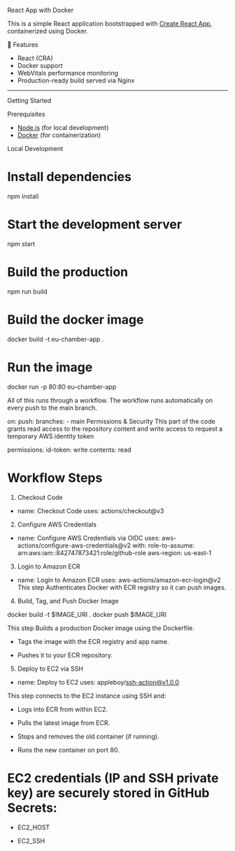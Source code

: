 React App with Docker

This is a simple React application bootstrapped with [Create React App](https://create-react-app.dev/), containerized using Docker.

🚀 Features

-  React (CRA)
-  Docker support
-  WebVitals performance monitoring
-  Production-ready build served via Nginx

---

Getting Started

Prerequisites

- [Node.js](https://nodejs.org/) (for local development)
- [Docker](https://www.docker.com/) (for containerization)



Local Development
# Install dependencies
npm install
# Start the development server
npm start
# Build the production  
npm run build

# Build the docker image
docker build -t eu-chamber-app .
# Run the image
docker run -p 80:80 eu-chamber-app

All of this runs through a workflow.
The workflow runs automatically on every push to the main branch.

on:
  push:
    branches:
      - main
Permissions & Security
This part of the code grants read access to the repository content and write access to request a temporary AWS identity token

permissions:
  id-token: write
  contents: read

# Workflow Steps
1. Checkout Code

- name: Checkout Code
  uses: actions/checkout@v3

2. Configure AWS Credentials

- name: Configure AWS Credentials via OIDC
  uses: aws-actions/configure-aws-credentials@v2
  with:
    role-to-assume: arn:aws:iam::842747873421:role/github-role
    aws-region: us-east-1
3. Login to Amazon ECR

- name: Login to Amazon ECR
  uses: aws-actions/amazon-ecr-login@v2
This step Authenticates Docker with ECR registry so it can push images.

4. Build, Tag, and Push Docker Image

docker build -t $IMAGE_URI .
docker push $IMAGE_URI

This step Builds a production Docker image using the Dockerfile.

- Tags the image with the ECR registry and app name.

- Pushes it to your ECR repository.
  
5. Deploy to EC2 via SSH

- name: Deploy to EC2
  uses: appleboy/ssh-action@v1.0.0

This step connects to the EC2 instance using SSH and:

- Logs into ECR from within EC2.

- Pulls the latest image from ECR.

- Stops and removes the old container (if running).

- Runs the new container on port 80.
# EC2 credentials (IP and SSH private key) are securely stored in GitHub Secrets:

- EC2_HOST

- EC2_SSH
